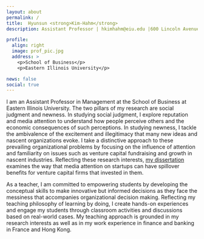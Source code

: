 ```yaml
---
layout: about
permalink: /
title:  Hyunsun <strong>Kim-Hahm</strong> 
description: Assistant Professor | hkimhahm@eiu.edu |600 Lincoln Avenue, Charleston, IL  61920

profile:
  align: right
  image: prof_pic.jpg
  address: >
    <p>School of Business</p>
    <p>Eastern Illinois University</p>

news: false
social: true
---
```


I am an Assistant Professor in Management at the School of Business at Eastern Illinois University. The two pillars of my research are social judgment and newness. In studying social judgment, I explore reputation and media attention to understand how people perceive others and the economic consequences of such perceptions. In studying newness, I tackle the ambivalence of the excitement and illegitimacy that many new ideas and nascent organizations evoke. I take a distinctive approach to these prevailing organizational problems by focusing on the influence of attention and familiarity on issues such as venture capital fundraising and growth in nascent industries. Reflecting these research interests, <a href="/research/"> my dissertation </a> examines the way that media attention on startups can have spillover benefits for venture capital firms that invested in them. 

As a teacher, I am committed to empowering students by developing the conceptual skills to make innovative but informed decisions as they face the messiness that accompanies organizational decision making. Reflecting my teaching philosophy of learning by doing, I create hands-on experiences and engage my students through classroom activities and discussions based on real-world cases. My teaching approach is grounded in my research interests as well as in my work experience in finance and banking in France and Hong Kong.
